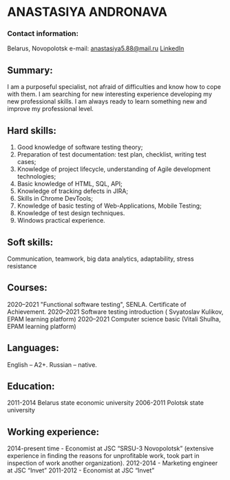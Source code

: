 # __ANASTASIYA  ANDRONAVA__
### Contact information:
Belarus, Novopolotsk
e-mail: anastasiya5.88@mail.ru
[LinkedIn](https://www.linkedin.com/in/anastasiya-a-75b79b229/)
## Summary:
I am a purposeful specialist, not afraid of difficulties and know how to cope with them. I am searching for new interesting experience developing my new professional skills. I am always ready to learn something new and improve my professional level.
## Hard skills:
1. Good knowledge of software testing theory;
2. Preparation of test documentation: test plan, checklist, writing test cases;
3. Knowledge of project lifecycle, understanding of Agile development technologies;
4. Basic knowledge of HTML, SQL, API;
5. Knowledge of tracking defects in JIRA;
6. Skills in Chrome DevTools;
7. Knowledge of basic testing of Web-Applications, Mobile Testing;
8. Knowledge of test design techniques.
9. Windows practical experience. 
## Soft skills: 
Communication, teamwork, big data analytics, adaptability, stress resistance
## Courses:
2020–2021 "Functional software testing", SENLA. Certificate of Achievement. 
2020–2021 Software testing introduction ( Svyatoslav Kulikov, EPAM learning platform)
2020–2021 Computer science basic (Vitali Shulha, EPAM learning platform)
## Languages:
English – A2+.
Russian – native.
## Education:
2011-2014 Belarus state economic university
2006-2011 Polotsk state university 
## Working experience:
2014-present time - Economist at JSC “SRSU-3 Novopolotsk” (extensive experience in finding the reasons for unprofitable work, took part in inspection of work another organization).
2012-2014  - Marketing engineer at JSC “Invet”
2011-2012 - Economist at JSC “Invet”

